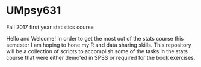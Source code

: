 # UMpsy631
Fall 2017 first year statistics course

Hello and Welcome! 
In order to get the most out of the stats course this semester I am hoping to hone my R and data sharing skills. This repository will be a collection of scripts to accomplish some of the tasks in the stats course that were either demo'ed in SPSS or required for the book exercises.
